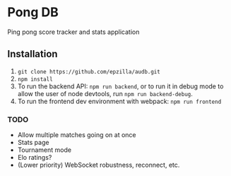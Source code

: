 # Pong DB
Ping pong score tracker and stats application

## Installation
1. `git clone https://github.com/epzilla/audb.git`
2. `npm install`
3. To run the backend API: `npm run backend`, or to run it in debug mode to allow the user of node devtools, run `npm run backend-debug`.
4. To run the frontend dev environment with webpack: `npm run frontend`

### TODO
- Allow multiple matches going on at once
- Stats page
- Tournament mode
- Elo ratings?
- (Lower priority) WebSocket robustness, reconnect, etc.